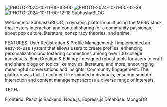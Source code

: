 ![PHOTO-2024-10-11-00-33-00](https://github.com/user-attachments/assets/7f90653b-884b-44b2-9ed3-e2bccc663105)
![PHOTO-2024-10-11-00-32-39](https://github.com/user-attachments/assets/de40b237-6986-4264-ada0-5f95a76ad4e0)
![PHOTO-2024-10-11-00-12-18](https://github.com/user-attachments/assets/531ad9d2-abb2-44fe-8def-e642e35d4a6a)
SubhashaBLOG

Welcome to SubhashaBLOG, a dynamic platform built using the MERN stack that fosters interaction and content sharing for a community passionate about pop culture, literature, conspiracy theories, and anime.

FEATURES:
User Registration & Profile Management: I implemented an easy-to-use system that allows users to create profiles, enhancing personalization and fostering connections among over 100 college individuals.
Blog Creation & Editing: I designed robust tools for users to craft and share blogs on topics like movies, literature, and more, encouraging meaningful conversations and insights.
Community Engagement: The platform was built to connect like-minded individuals, ensuring smooth interaction and content management across a diverse range of interests.

TECH:

Frontend: React.js
Backend: Node.js, Express.js
Database: MongoDB
